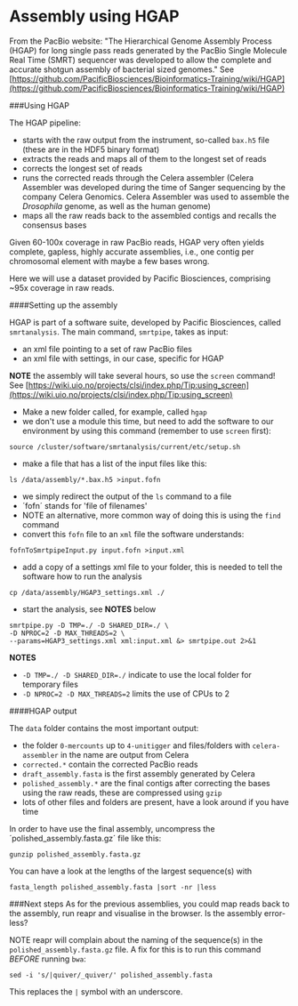 Assembly using HGAP
===================

From the PacBio website: "The Hierarchical Genome Assembly Process (HGAP) for long single pass reads generated by the PacBio Single Molecule Real Time (SMRT) sequencer was developed to allow the complete and accurate shotgun assembly of bacterial sized genomes." See [https://github.com/PacificBiosciences/Bioinformatics-Training/wiki/HGAP](https://github.com/PacificBiosciences/Bioinformatics-Training/wiki/HGAP)

###Using HGAP

The HGAP pipeline:

* starts with the raw output from the instrument, so-called `bax.h5` file (these are in the HDF5 binary format)
* extracts the reads and maps all of them to the longest set of reads
* corrects the longest set of reads
* runs the corrected reads through the Celera assembler (Celera Assembler was developed during the time of Sanger sequencing by the company Celera Genomics. Celera Assembler was used to assemble the *Drosophila* genome, as well as the human genome)
* maps all the raw reads back to the assembled contigs and recalls the consensus bases

Given 60-100x coverage in raw PacBio reads, HGAP very often yields complete, gapless, highly accurate assemblies, i.e., one contig per chromosomal element with maybe a few bases wrong.

Here we will use a dataset provided by Pacific Biosciences, comprising ~95x coverage in raw reads.

####Setting up the assembly

HGAP is part of a software suite, developed by Pacific Biosciences, called `smrtanalysis`. The main command, `smrtpipe`, takes as input:

* an xml file pointing to a set of raw PacBio files
* an xml file with settings, in our case, specific for HGAP

**NOTE** the assembly will take several hours, so use the `screen` command! See [https://wiki.uio.no/projects/clsi/index.php/Tip:using_screen](https://wiki.uio.no/projects/clsi/index.php/Tip:using_screen)

* Make a new folder called, for example, called `hgap`
* we don't use a module this time, but need to add the software to our environment by using this command (remember to use `screen` first):

```
source /cluster/software/smrtanalysis/current/etc/setup.sh
```

* make a file that has a list of the input files like this:

```
ls /data/assembly/*.bax.h5 >input.fofn
```

* we simply redirect the output of the `ls` command to a file
* ´fofn´ stands for 'file of filenames'
* NOTE an alternative, more common way of doing this is using the `find` command
* convert this `fofn` file to an `xml` file the software understands:

```
fofnToSmrtpipeInput.py input.fofn >input.xml
```

* add a copy of a settings xml file to your folder, this is needed to tell the software how to run the analysis

```
cp /data/assembly/HGAP3_settings.xml ./
```

* start the analysis, see **NOTES** below


```
smrtpipe.py -D TMP=./ -D SHARED_DIR=./ \  
-D NPROC=2 -D MAX_THREADS=2 \  
--params=HGAP3_settings.xml xml:input.xml &> smrtpipe.out 2>&1
```

**NOTES**

* `-D TMP=./ -D SHARED_DIR=./` indicate to use the local folder for temporary files
* `-D NPROC=2 -D MAX_THREADS=2` limits the use of CPUs to 2


####HGAP output

The `data` folder contains the most important output:

* the folder `0-mercounts` up to `4-unitigger` and files/folders with `celera-assembler` in the name are output from Celera
* `corrected.*` contain the corrected PacBio reads
* `draft_assembly.fasta` is the first assembly generated by Celera
* `polished_assembly.*` are the final contigs after correcting the bases using the raw reads, these are compressed using `gzip`
* lots of other files and folders are present, have a look around if you have time

In order to have use the final assembly, uncompress the ´polished_assembly.fasta.gz´ file like this:

```
gunzip polished_assembly.fasta.gz
```

You can have a look at the lengths of the largest sequence(s) with

```
fasta_length polished_assembly.fasta |sort -nr |less
```

###Next steps
As for the previous assemblies, you could map reads back to the assembly, run reapr and visualise in the browser. Is the assembly error-less?

NOTE reapr will complain about the naming of the sequence(s) in the `polished_assembly.fasta.gz` file. A fix for this is to run this command *BEFORE* running `bwa`:

```
sed -i 's/|quiver/_quiver/' polished_assembly.fasta
```

This replaces the `|` symbol with an underscore.
